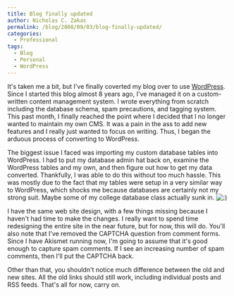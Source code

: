 ```yaml
---
title: Blog finally updated
author: Nicholas C. Zakas
permalink: /blog/2008/09/03/blog-finally-updated/
categories:
  - Professional
tags:
  - Blog
  - Personal
  - WordPress
---
```

It's taken me a bit, but I've finally coverted my blog over to use [WordPress][1]. Since I started this blog almost 8 years ago, I've managed it on a custom-written content management system. I wrote everything from scratch including the database schema, spam precautions, and tagging system. This past month, I finally reached the point where I decided that I no longer wanted to maintain my own CMS. It was a pain in the ass to add new features and I really just wanted to focus on writing. Thus, I began the arduous process of converting to WordPress.

The biggest issue I faced was importing my custom database tables into WordPress. I had to put my database admin hat back on, examine the WordPress tables and my own, and then figure out how to get my data converted. Thankfully, I was able to do this without too much hassle. This was mostly due to the fact that my tables were setup in a very similar way to WordPress, which shocks me because databases are certainly not my strong suit. Maybe some of my college database class actually sunk in. <img src="https://humanwhocodes.com/blog/wp-includes/images/smilies/icon_smile.gif" alt=":)" class="wp-smiley" /> 

I have the same web site design, with a few things missing because I haven't had time to make the changes. I really want to spend time redesigning the entire site in the near future, but for now, this will do. You'll also note that I've removed the CAPTCHA question from comment forms. Since I have Akismet running now, I'm going to assume that it's good enough to capture spam comments. If I see an increasing number of spam comments, then I'll put the CAPTCHA back.

Other than that, you shouldn't notice much difference between the old and new sites. All the old links should still work, including individual posts and RSS feeds. That's all for now, carry on.

 [1]: http://www.wordpress.org
